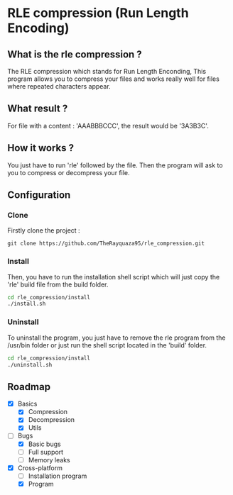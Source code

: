 # RLE compression (Run Length Encoding)

## What is the rle compression ?
The RLE compression which stands for Run Length Enconding, 
This program allows you to compress your files and works really well for files where repeated characters appear.

## What result ?
For file with a content : 'AAABBBCCC', the result would be '3A3B3C'.

## How it works ?
You just have to run 'rle' followed by the file.
Then the program will ask to you to compress or decompress your file.

## Configuration

### Clone
Firstly clone the project :

```git clone https://github.com/TheRayquaza95/rle_compression.git```

### Install
Then, you have to run the installation shell script which will just copy the 'rle' build file from the build folder.

```sh
cd rle_compression/install
./install.sh
```

### Uninstall
To uninstall the program, you just have to remove the rle program from the /usr/bin folder or just run the shell script located in the 'build' folder.

```sh
cd rle_compression/install
./uninstall.sh
```

## Roadmap

* [x] Basics
  * [x] Compression
  * [x] Decompression
  * [x] Utils
* [ ] Bugs
  * [x] Basic bugs
  * [ ] Full support
  * [ ] Memory leaks
* [x] Cross-platform
  * [ ] Installation program
  * [x] Program
